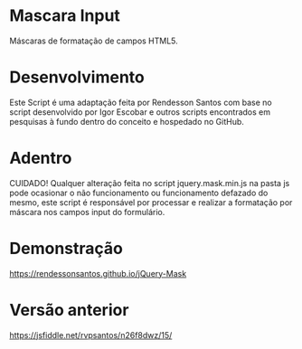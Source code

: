# Mascara Input

Máscaras de formatação de campos HTML5.



# Desenvolvimento

Este Script é uma adaptação feita por Rendesson Santos com base no script desenvolvido por Igor Escobar e outros scripts encontrados em pesquisas à fundo dentro do conceito e hospedado no GitHub.



# Adentro

CUIDADO! Qualquer alteração feita no script jquery.mask.min.js na pasta js pode ocasionar o não funcionamento ou funcionamento defazado do mesmo, este script é responsável por processar e realizar a formatação por máscara nos campos input do formulário.

# Demonstração
https://rendessonsantos.github.io/jQuery-Mask

# Versão anterior
https://jsfiddle.net/rvpsantos/n26f8dwz/15/
